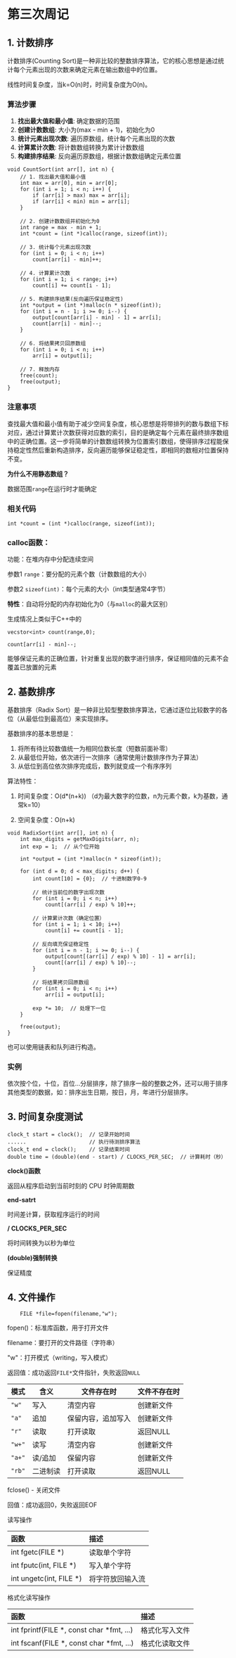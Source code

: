 # 第三次周记

## 1. 计数排序

计数排序(Counting Sort)是一种非比较的整数排序算法，它的核心思想是通过统计每个元素出现的次数来确定元素在输出数组中的位置。

线性时间复杂度，当k=O(n)时，时间复杂度为O(n)。

### 算法步骤

1. **找出最大值和最小值**: 确定数据的范围
2. **创建计数数组**: 大小为(max - min + 1)，初始化为0
3. **统计元素出现次数**: 遍历原数组，统计每个元素出现的次数
4. **计算累计次数**: 将计数数组转换为累计计数数组
5. **构建排序结果**: 反向遍历原数组，根据计数数组确定元素位置

```
void CountSort(int arr[], int n) {
    // 1. 找出最大值和最小值
    int max = arr[0], min = arr[0];
    for (int i = 1; i < n; i++) {
        if (arr[i] > max) max = arr[i];
        if (arr[i] < min) min = arr[i];
    }

    // 2. 创建计数数组并初始化为0
    int range = max - min + 1;
    int *count = (int *)calloc(range, sizeof(int));
    
    // 3. 统计每个元素出现次数
    for (int i = 0; i < n; i++)
        count[arr[i] - min]++;

    // 4. 计算累计次数
    for (int i = 1; i < range; i++)
        count[i] += count[i - 1];

    // 5. 构建排序结果(反向遍历保证稳定性)
    int *output = (int *)malloc(n * sizeof(int));
    for (int i = n - 1; i >= 0; i--) {
        output[count[arr[i] - min] - 1] = arr[i];
        count[arr[i] - min]--;
    }

    // 6. 将结果拷贝回原数组
    for (int i = 0; i < n; i++)
        arr[i] = output[i];

    // 7. 释放内存
    free(count);
    free(output);
}
```

### 注意事项

查找最大值和最小值有助于减少空间复杂度，核心思想是将带排列的数与数组下标对应，通过计算累计次数获得对应数的索引，目的是确定每个元素在最终排序数组中的正确位置。这一步将简单的计数数组转换为位置索引数组，使得排序过程能保持稳定性然后重新构造排序，反向遍历能够保证稳定性，即相同的数相对位置保持不变。

**为什么不用静态数组？**

数据范围`range`在运行时才能确定

### 相关代码

```
int *count = (int *)calloc(range, sizeof(int));
```

### calloc函数：

功能：在堆内存中分配连续空间

参数1 `range`：要分配的元素个数（计数数组的大小）

参数2 `sizeof(int)`：每个元素的大小（int类型通常4字节）

**特性**：自动将分配的内存初始化为0（与`malloc`的最大区别）

生成情况上类似于C++中的

```
vecstor<int> count(range,0);
```

```
count[arr[i] - min]--;
```

能够保证元素的正确位置，针对重复出现的数字进行排序，保证相同值的元素不会覆盖已放置的元素

## 2. 基数排序

基数排序（Radix Sort）是一种非比较型整数排序算法，它通过逐位比较数字的各位（从最低位到最高位）来实现排序。

基数排序的基本思想是：

1. 将所有待比较数值统一为相同位数长度（短数前面补零）
2. 从最低位开始，依次进行一次排序（通常使用计数排序作为子算法）
3. 从低位到高位依次排序完成后，数列就变成一个有序序列

算法特性：

1. 时间复杂度：O(d*(n+k))
   （d为最大数字的位数，n为元素个数，k为基数，通常k=10）

2. 空间复杂度：O(n+k)

```
void RadixSort(int arr[], int n) {
    int max_digits = getMaxDigits(arr, n);
    int exp = 1;  // 从个位开始
    
    int *output = (int *)malloc(n * sizeof(int));
    
    for (int d = 0; d < max_digits; d++) {
        int count[10] = {0};  // 十进制数字0-9
        
        // 统计当前位的数字出现次数
        for (int i = 0; i < n; i++)
            count[(arr[i] / exp) % 10]++;
            
        // 计算累计次数（确定位置）
        for (int i = 1; i < 10; i++)
            count[i] += count[i - 1];
            
        // 反向填充保证稳定性
        for (int i = n - 1; i >= 0; i--) {
            output[count[(arr[i] / exp) % 10] - 1] = arr[i];
            count[(arr[i] / exp) % 10]--;
        }
        
        // 将结果拷贝回原数组
        for (int i = 0; i < n; i++)
            arr[i] = output[i];
            
        exp *= 10;  // 处理下一位
    }
    
    free(output);
}
```

也可以使用链表和队列进行构造。

### 实例

依次按个位，十位，百位...分层排序，除了排序一般的整数之外，还可以用于排序其他类型的数据，如：排序出生日期，按日，月，年进行分层排序。

## 3. 时间复杂度测试

```
clock_t start = clock();  // 记录开始时间
......                    // 执行待测排序算法
clock_t end = clock();    // 记录结束时间
double time = (double)(end - start) / CLOCKS_PER_SEC;  // 计算耗时（秒）
```

**clock()函数**

返回从程序启动到当前时刻的 CPU 时钟周期数

**end-satrt**

时间差计算，获取程序运行的时间

**/ CLOCKS_PER_SEC**

将时间转换为以秒为单位

**(double)强制转换**

保证精度

## 4. 文件操作

```
	FILE *file=fopen(filename,"w");
```

fopen()：标准库函数，用于打开文件

filename：要打开的文件路径（字符串）

"w"：打开模式（writing，写入模式）

返回值：成功返回`FILE*`文件指针，失败返回`NULL`

| 模式   | 含义     | 文件存在时         | 文件不存在时 |
| ------ | -------- | ------------------ | ------------ |
| `"w"`  | 写入     | 清空内容           | 创建新文件   |
| `"a"`  | 追加     | 保留内容，追加写入 | 创建新文件   |
| `"r"`  | 读取     | 打开读取           | 返回NULL     |
| `"w+"` | 读写     | 清空内容           | 创建新文件   |
| `"a+"` | 读/追加  | 保留内容           | 创建新文件   |
| `"rb"` | 二进制读 | 打开读取           | 返回NULL     |

fclose() - 关闭文件

回值：成功返回0，失败返回EOF

读写操作

| 函数                    | 描述             |
| :---------------------- | :--------------- |
| int fgetc(FILE *)       | 读取单个字符     |
| int fputc(int, FILE *)  | 写入单个字符     |
| int ungetc(int, FILE *) | 将字符放回输入流 |

格式化读写操作

| 函数                                      | 描述           |
| :---------------------------------------- | :------------- |
| int fprintf(FILE *, const char *fmt, ...) | 格式化写入文件 |
| int fscanf(FILE *, const char *fmt, ...)  | 格式化读取文件 |